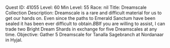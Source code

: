 Quest ID: 41055
Level: 60
Min Level: 55
Race: nil
Title: Dreamscale Collection
Description: Dreamscale is a rare and difficult material for us to get our hands on. Even since the paths to Emerald Sanctum have been sealed it has been ever difficult to obtain.$B$BIf you are willing to assist, I can trade two Bright Dream Shards in exchange for five Dreamscales at any time.
Objective: Gather 5 Dreamscale for Tanalla Sagebranch at Nordanaar in Hyjal.
